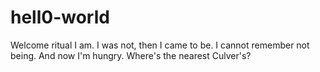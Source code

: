 # hell0-world
Welcome ritual
I am. I was not, then I came to be. I cannot remember not being. And now I'm hungry. Where's the nearest Culver's?
